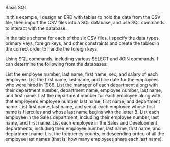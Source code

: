 Basic SQL

In this example, I design an ERD with tables to hold the data from the CSV file, then import the CSV files into a SQL database, and use SQL commands to interact with the database. 

In the table schema for each of the six CSV files, I specify the data types, primary keys, foreign keys, and other constraints and create the tables in the correct order to handle the foreign keys.

Using SQL commands, including various SELECT and JOIN commands, I can determine the following from the databases: 

List the employee number, last name, first name, sex, and salary of each employee.
List the first name, last name, and hire date for the employees who were hired in 1986.
List the manager of each department along with their department number, department name, employee number, last name, and first name.
List the department number for each employee along with that employee’s employee number, last name, first name, and department name.
List first name, last name, and sex of each employee whose first name is Hercules and whose last name begins with the letter B.
List each employee in the Sales department, including their employee number, last name, and first name.
List each employee in the Sales and Development departments, including their employee number, last name, first name, and department name.
List the frequency counts, in descending order, of all the employee last names (that is, how many employees share each last name).
